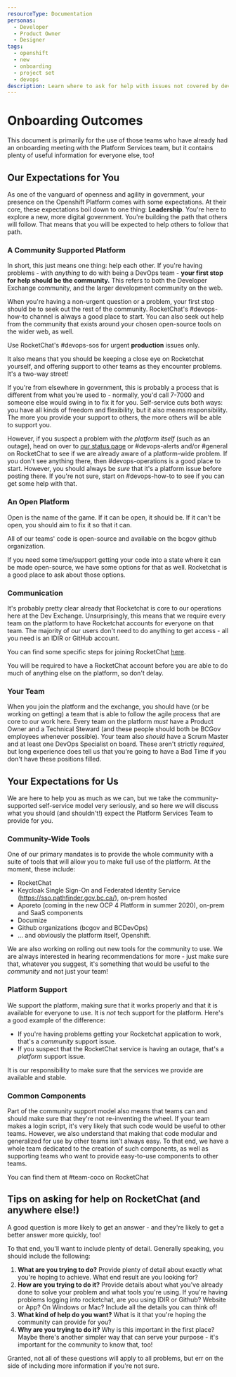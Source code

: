 ```yaml
---
resourceType: Documentation
personas: 
  - Developer
  - Product Owner
  - Designer
tags:
  - openshift
  - new
  - onboarding
  - project set
  - devops
description: Learn where to ask for help with issues not covered by devops-requests
---
```


# Onboarding Outcomes

This document is primarily for the use of those teams who have already had an onboarding meeting with the Platform Services team,
but it contains plenty of useful information for everyone else, too!

## Our Expectations for You

As one of the vanguard of openness and agility in government, your presence on the Openshift Platform comes with some expectations.
At their core, these expectations boil down to one thing: **Leadership**. You're here to explore a new, more digital government.
You're building the path that others will follow. That means that you will be expected to help others to follow that path.

### A Community Supported Platform

In short, this just means one thing: help each other. If you're having problems - with *anything* to do with being a DevOps team - **your first stop for help should be the community.**
This refers to both the Developer Exchange community, and the larger development community on the web.

When you're having a non-urgent question or a problem, your first stop should be to seek out the rest of the community.  RocketChat's #devops-how-to channel is always a good place to start.  You can also seek out help from the community that exists around your chosen open-source tools on the wider web, as well.

Use RocketChat's #devops-sos for urgent **production** issues only. 

It also means that you should be keeping a close eye on Rocketchat yourself, and offering support to other teams as they encounter problems. It's a two-way street!

If you're from elsewhere in government, this is probably a process that is different from what you're used to - normally, you'd call 7-7000 and someone else would swing in to fix it for you.
Self-service cuts both ways: you have all kinds of freedom and flexibility, but it also means responsibility. The more you provide your support to others, the more others will be able to support you.

However, if you suspect a problem with *the platform itself* (such as an outage), head on over to [our status page](https://status.pathfinder.gov.bc.ca) or #devops-alerts and/or #general on RocketChat to see if we are already aware of a platform-wide problem. 
If you don't see anything there, then #devops-operations is a good place to start. However, you should always be *sure* that it's a platform issue before posting there. If you're not sure, start on #devops-how-to to see if you can get some help with that.

### An Open Platform

Open is the name of the game. If it can be open, it should be. If it can't be open, you should aim to fix it so that it can.

All of our teams' code is open-source and available on the bcgov github organization.

If you need some time/support getting your code into a state where it can be made open-source, we have some options for that as well. Rocketchat is a good place to ask about those options.

### Communication

It's probably pretty clear already that Rocketchat is core to our operations here at the Dev Exchange.
Unsurprisingly, this means that we require every team on the platform to have Rocketchat accounts for everyone on that team.
The majority of our users don't need to do anything to get access - all you need is an IDIR or GitHub account.

You can find some specific steps for joining RocketChat [here](https://developer.gov.bc.ca/Steps-to-join-Pathfinder-Rocket.Chat).

You will be required to have a RocketChat account before you are able to do much of anything else on the platform, so don't delay.

### Your Team

When you join the platform and the exchange, you should have (or be working on getting) a team that is able to follow the agile process that are core to our work here.
Every team on the platform *must* have a Product Owner and a Technical Steward (and these people should both be BCGov employees whenever possible).
Your team also *should* have a Scrum Master and at least one DevOps Specialist on board. These aren't strictly *required*, but long experience does tell us that you're going to have a Bad Time if you don't have these positions filled.

## Your Expectations for Us

We are here to help you as much as we can, but we take the community-supported self-service model very seriously, and so here we will discuss what you should (and shouldn't!) expect the Platform Services Team to provide for you.

### Community-Wide Tools

One of our primary mandates is to provide the whole community with a suite of tools that will allow you to make full use of the platform. At the moment, these include:
* RocketChat
* Keycloak Single Sign-On and Federated Identity Service (https://sso.pathfinder.gov.bc.ca/), on-prem hosted
* Aporeto (coming in the new OCP 4 Platform in summer 2020), on-prem and SaaS components
* Documize
* Github organizations (bcgov and BCDevOps)
* ... and obviously the platform itself, Openshift.

We are also working on rolling out new tools for the community to use. We are always interested in hearing recommendations for more - just make sure that, whatever you suggest, it's something that would be useful to the *community* and not just your team!

### Platform Support

We support the platform, making sure that it works properly and that it is available for everyone to use. It is *not* tech support for the platform. Here's a good example of the difference:

* If you're having problems getting your Rocketchat application to work, that's a *community* support issue.
* If you suspect that the RocketChat service is having an outage, that's a *platform* support issue.

It is our responsibility to make sure that the services we provide are available and stable.

### Common Components

Part of the community support model also means that teams can and should make sure that they're not re-inventing the wheel.
If your team makes a login script, it's very likely that such code would be useful to other teams. However, we also understand that making that code modular and generalized for use by other teams isn't always easy.
To that end, we have a whole team dedicated to the creation of such components, as well as supporting teams who want to provide easy-to-use components to other teams.

You can find them at #team-coco on RocketChat

## Tips on asking for help on RocketChat (and anywhere else!)

A good question is more likely to get an answer - and they're likely to get a better answer more quickly, too!

To that end, you'll want to include plenty of detail. Generally speaking, you should include the following:

1. **What are you trying to do?** Provide plenty of detail about exactly what you're hoping to achieve. What end result are you looking for?
2. **How are you trying to do it?** Provide details about what you've already done to solve your problem and what tools you're using. If you're having problems logging into rocketchat, are you using IDIR or Github? Website or App? On Windows or Mac? Include all the details you can think of!
3. **What kind of help do you want?** What is it that you're hoping the community can provide for you?
4. **Why are you trying to do it?** Why is this important in the first place? Maybe there's another simpler way that can serve your purpose - it's important for the community to know that, too!

Granted, not all of these questions will apply to all problems, but err on the side of including more information if you're not sure. 
